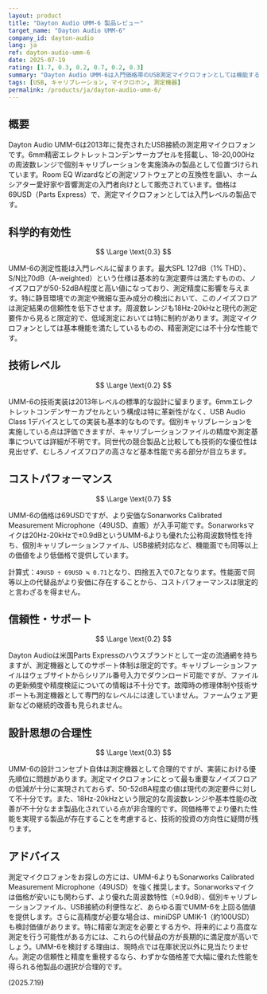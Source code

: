 ```yaml
---
layout: product
title: "Dayton Audio UMM-6 製品レビュー"
target_name: "Dayton Audio UMM-6"
company_id: dayton-audio
lang: ja
ref: dayton-audio-umm-6
date: 2025-07-19
rating: [1.7, 0.3, 0.2, 0.7, 0.2, 0.3]
summary: "Dayton Audio UMM-6は入門価格帯のUSB測定マイクロフォンとしては機能するものの、高いノイズフロア、限られた測定性能、同価格帯でより優れた代替品の存在により、積極的に推奨できる製品ではありません。"
tags: [USB, キャリブレーション, マイクロホン, 測定機器]
permalink: /products/ja/dayton-audio-umm-6/
---
```

## 概要

Dayton Audio UMM-6は2013年に発売されたUSB接続の測定用マイクロフォンです。6mm精密エレクトレットコンデンサーカプセルを搭載し、18-20,000Hzの周波数レンジで個別キャリブレーションを実施済みの製品として位置づけられています。Room EQ Wizardなどの測定ソフトウェアとの互換性を謳い、ホームシアター愛好家や音響測定の入門者向けとして販売されています。価格は69USD（Parts Express）で、測定マイクロフォンとしては入門レベルの製品です。

## 科学的有効性

$$ \Large \text{0.3} $$

UMM-6の測定性能は入門レベルに留まります。最大SPL 127dB（1% THD）、S/N比70dB（A-weighted）という仕様は基本的な測定要件は満たすものの、ノイズフロアが50-52dBA程度と高い値になっており、測定精度に影響を与えます。特に静音環境での測定や微細な歪み成分の検出において、このノイズフロアは測定結果の信頼性を低下させます。周波数レンジも18Hz-20kHzと現代の測定要件から見ると限定的で、低域測定においては特に制約があります。測定マイクロフォンとしては基本機能を満たしているものの、精密測定には不十分な性能です。

## 技術レベル

$$ \Large \text{0.2} $$

UMM-6の技術実装は2013年レベルの標準的な設計に留まります。6mmエレクトレットコンデンサーカプセルという構成は特に革新性がなく、USB Audio Class 1デバイスとしての実装も基本的なものです。個別キャリブレーションを実施している点は評価できますが、キャリブレーションファイルの精度や測定基準については詳細が不明です。同世代の競合製品と比較しても技術的な優位性は見出せず、むしろノイズフロアの高さなど基本性能で劣る部分が目立ちます。

## コストパフォーマンス

$$ \Large \text{0.7} $$

UMM-6の価格は69USDですが、より安価なSonarworks Calibrated Measurement Microphone（49USD、直販）が入手可能です。Sonarworksマイクは20Hz-20kHzで±0.9dBというUMM-6よりも優れた公称周波数特性を持ち、個別キャリブレーションファイル、USB接続対応など、機能面でも同等以上の価値をより低価格で提供しています。

計算式：`49USD ÷ 69USD ≒ 0.71`となり、四捨五入で0.7となります。性能面で同等以上の代替品がより安価に存在することから、コストパフォーマンスは限定的と言わざるを得ません。

## 信頼性・サポート

$$ \Large \text{0.2} $$

Dayton Audioは米国Parts Expressのハウスブランドとして一定の流通網を持ちますが、測定機器としてのサポート体制は限定的です。キャリブレーションファイルはウェブサイトからシリアル番号入力でダウンロード可能ですが、ファイルの更新頻度や精度検証についての情報は不十分です。故障時の修理体制や技術サポートも測定機器として専門的なレベルには達していません。ファームウェア更新などの継続的改善も見られません。

## 設計思想の合理性

$$ \Large \text{0.3} $$

UMM-6の設計コンセプト自体は測定機器として合理的ですが、実装における優先順位に問題があります。測定マイクロフォンにとって最も重要なノイズフロアの低減が十分に実現されておらず、50-52dBA程度の値は現代の測定要件に対して不十分です。また、18Hz-20kHzという限定的な周波数レンジや基本性能の改善が不十分なまま製品化されている点が非合理的です。同価格帯でより優れた性能を実現する製品が存在することを考慮すると、技術的投資の方向性に疑問が残ります。

## アドバイス

測定マイクロフォンをお探しの方には、UMM-6よりもSonarworks Calibrated Measurement Microphone（49USD）を強く推奨します。Sonarworksマイクは価格が安いにも関わらず、より優れた周波数特性（±0.9dB）、個別キャリブレーションファイル、USB接続の利便性など、あらゆる面でUMM-6を上回る価値を提供します。さらに高精度が必要な場合は、miniDSP UMIK-1（約100USD）も検討価値があります。特に精密な測定を必要とする方や、将来的により高度な測定を行う可能性がある方には、これらの代替品の方が長期的に満足度が高いでしょう。UMM-6を検討する理由は、現時点では在庫状況以外に見当たりません。測定の信頼性と精度を重視するなら、わずかな価格差で大幅に優れた性能を得られる他製品の選択が合理的です。

(2025.7.19)